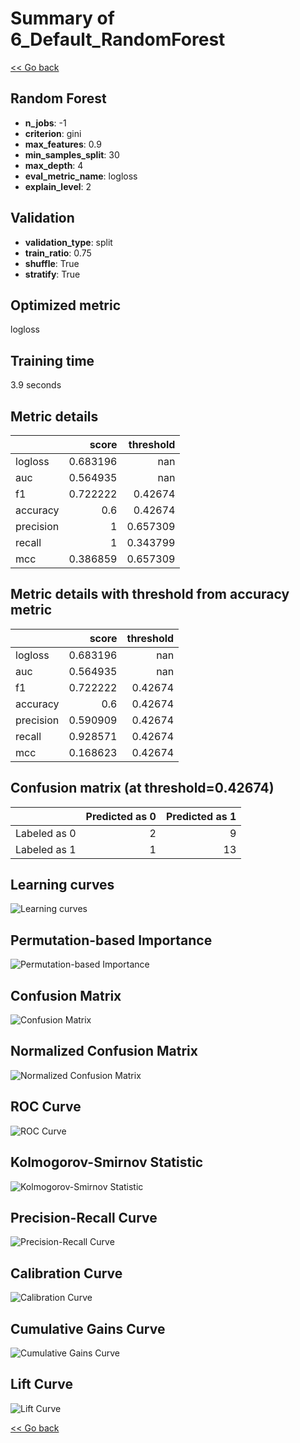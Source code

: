 # Summary of 6_Default_RandomForest

[<< Go back](../README.md)


## Random Forest
- **n_jobs**: -1
- **criterion**: gini
- **max_features**: 0.9
- **min_samples_split**: 30
- **max_depth**: 4
- **eval_metric_name**: logloss
- **explain_level**: 2

## Validation
 - **validation_type**: split
 - **train_ratio**: 0.75
 - **shuffle**: True
 - **stratify**: True

## Optimized metric
logloss

## Training time

3.9 seconds

## Metric details
|           |    score |   threshold |
|:----------|---------:|------------:|
| logloss   | 0.683196 |  nan        |
| auc       | 0.564935 |  nan        |
| f1        | 0.722222 |    0.42674  |
| accuracy  | 0.6      |    0.42674  |
| precision | 1        |    0.657309 |
| recall    | 1        |    0.343799 |
| mcc       | 0.386859 |    0.657309 |


## Metric details with threshold from accuracy metric
|           |    score |   threshold |
|:----------|---------:|------------:|
| logloss   | 0.683196 |   nan       |
| auc       | 0.564935 |   nan       |
| f1        | 0.722222 |     0.42674 |
| accuracy  | 0.6      |     0.42674 |
| precision | 0.590909 |     0.42674 |
| recall    | 0.928571 |     0.42674 |
| mcc       | 0.168623 |     0.42674 |


## Confusion matrix (at threshold=0.42674)
|              |   Predicted as 0 |   Predicted as 1 |
|:-------------|-----------------:|-----------------:|
| Labeled as 0 |                2 |                9 |
| Labeled as 1 |                1 |               13 |

## Learning curves
![Learning curves](learning_curves.png)

## Permutation-based Importance
![Permutation-based Importance](permutation_importance.png)
## Confusion Matrix

![Confusion Matrix](confusion_matrix.png)


## Normalized Confusion Matrix

![Normalized Confusion Matrix](confusion_matrix_normalized.png)


## ROC Curve

![ROC Curve](roc_curve.png)


## Kolmogorov-Smirnov Statistic

![Kolmogorov-Smirnov Statistic](ks_statistic.png)


## Precision-Recall Curve

![Precision-Recall Curve](precision_recall_curve.png)


## Calibration Curve

![Calibration Curve](calibration_curve_curve.png)


## Cumulative Gains Curve

![Cumulative Gains Curve](cumulative_gains_curve.png)


## Lift Curve

![Lift Curve](lift_curve.png)



[<< Go back](../README.md)
